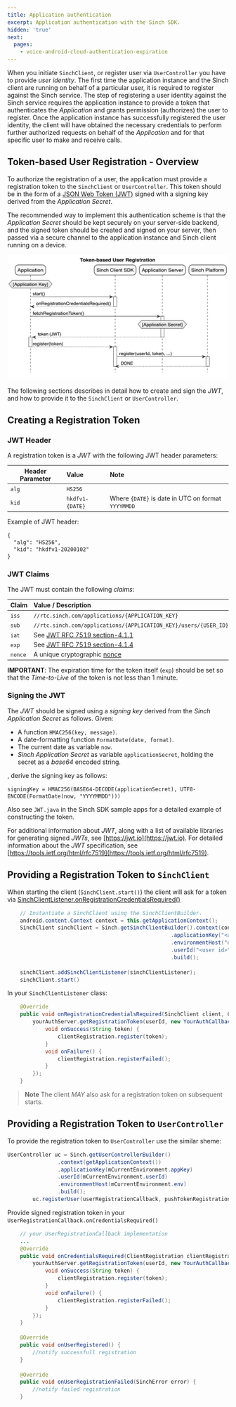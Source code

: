 ```yaml
---
title: Application authentication
excerpt: Application authentication with the Sinch SDK.
hidden: 'true'
next:
  pages:
    - voice-android-cloud-authentication-expiration
---
```

When you initiate `SinchClient`, or register user via `UserController` you have to provide _user identity_. The first time the application instance and the Sinch client are running on behalf of a particular user, it is required to register against the Sinch service. The step of registering a user identity against the Sinch service requires the application instance to provide a token that authenticates the _Application_ and grants permission (authorizes) the user to register. Once the application instance has successfully registered the user identity, the client will have obtained the necessary credentials to perform further authorized requests on behalf of the _Application_ and for that specific user to make and receive calls.

## Token-based User Registration - Overview

To authorize the registration of a user, the application must provide a registration token to the `SinchClient` or `UserController`. This token should be in the form of a [JSON Web Token (JWT)](https://jwt.io/) signed with a signing key derived from the _Application Secret_.

The recommended way to implement this authentication scheme is that the _Application Secret_ should be kept securely on your server-side backend, and the signed token should be created and signed on your server, then passed via a secure channel to the application instance and Sinch client running on a device.

![Token-based User Registration](images\20200221-token_based_user_registration.png)

The following sections describes in detail how to create and sign the _JWT_, and how to provide it to the `SinchClient` or `UserController`.

## Creating a Registration Token

### JWT Header

A registration token is a _JWT_ with the following JWT header parameters:

| Header Parameter | Value           | Note                                               |
| ---------------- | :-------------- | :------------------------------------------------- |
| `alg`            | `HS256`         |
| `kid`            | `hkdfv1-{DATE}` | Where `{DATE}` is date in UTC on format `YYYYMMDD` |

Example of JWT header:

```
{
  "alg": "HS256",
  "kid": "hkdfv1-20200102"
}
```

### JWT Claims

The JWT must contain the following _claims_:

| Claim   | Value / Description                                                                 | Note |
| :------ | :---------------------------------------------------------------------------------- | ---- |
| `iss`   | `//rtc.sinch.com/applications/{APPLICATION_KEY}`                                    |
| `sub`   | `//rtc.sinch.com/applications/{APPLICATION_KEY}/users/{USER_ID}`                    |
| `iat`   | See [JWT RFC 7519 section-4.1.1](https://tools.ietf.org/html/rfc7519#4.1.1) |
| `exp`   | See [JWT RFC 7519 section-4.1.4](https://tools.ietf.org/html/rfc7519#4.1.4) |
| `nonce` | A unique cryptographic [nonce](https://en.wikipedia.org/wiki/Cryptographic_nonce)   |

**IMPORTANT**: The expiration time for the token itself (`exp`) should be set so that the _Time-to-Live_ of the token is not less than 1 minute.

### Signing the JWT

The _JWT_ should be signed using a _signing key_ derived from the _Sinch Application Secret_ as follows. Given:

- A function `HMAC256(key, message)`.
- A date-formatting function `FormatDate(date, format)`.
- The current date as variable `now`.
- _Sinch Application Secret_ as variable `applicationSecret`, holding the secret as a _base64_ encoded string.

, derive the signing key as follows:

```
signingKey = HMAC256(BASE64-DECODE(applicationSecret), UTF8-ENCODE(FormatDate(now, "YYYYMMDD")))
```

Also see `JWT.java` in the Sinch SDK sample apps for a detailed example of constructing the token.

For additional information about _JWT_, along with a list of available libraries for generating signed _JWTs_, see [https://jwt.io](https://jwt.io). For detailed information about the _JWT_ specification, see [https://tools.ietf.org/html/rfc7519](https://tools.ietf.org/html/rfc7519).

## Providing a Registration Token to `SinchClient`

When starting the client (`SinchClient.start()`) the client will ask for a token via [SinchClientListener.onRegistrationCredentialsRequired()](reference\index.html?com\sinch\android\rtc\SinchClientListener.html)

```java
    // Instantiate a SinchClient using the SinchClientBuilder.
    android.content.Context context = this.getApplicationContext();
    SinchClient sinchClient = Sinch.getSinchClientBuilder().context(context)
                                                    .applicationKey("<application key>")
                                                    .environmentHost("ocra.api.sinch.com")
                                                    .userId("<user id>")
                                                    .build();

    sinchClient.addSinchClientListener(sinchClientListener);
    sinchClient.start()
```

In your `SinchClientListener` class:

```java
    @Override
    public void onRegistrationCredentialsRequired(SinchClient client, ClientRegistration clientRegistration) {
        yourAuthServer.getRegistrationToken(userId, new YourAuthCallback() {
            void onSuccess(String token) {
                clientRegistration.register(token);
            }
            void onFailure() {
                clientRegistration.registerFailed();
            }
        });
    }
```

> **Note**
> The client _MAY_ also ask for a registration token on subsequent starts.

## Providing a Registration Token to `UserController`

To provide the registration token to `UserController` use the similar sheme:

```java
UserController uc = Sinch.getUserControllerBuilder()
                .context(getApplicationContext())
                .applicationKey(mCurrentEnvironment.appKey)
                .userId(mCurrentEnvironment.userId)
                .environmentHost(mCurrentEnvironment.env)
                .build();
        uc.registerUser(userRegistrationCallback, pushTokenRegistrationCallback);
```

Provide signed registration token in your `UserRegistrationCallback.onCredentialsRequired()`

```java
    // your UserRegistrationCallback implementation
    ...
    @Override
    public void onCredentialsRequired(ClientRegistration clientRegistration) {
        yourAuthServer.getRegistrationToken(userId, new YourAuthCallback() {
            void onSuccess(String token) {
                clientRegistration.register(token);
            }
            void onFailure() {
                clientRegistration.registerFailed();
            }
        });
    }

    @Override
    public void onUserRegistered() {
        //notify successfull registration
    }

    @Override
    public void onUserRegistrationFailed(SinchError error) {
        //notify failed registration
    }
```
